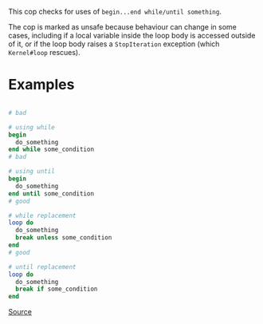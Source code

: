 
This cop checks for uses of `begin...end while/until something`.

The cop is marked as unsafe because behaviour can change in some cases, including
if a local variable inside the loop body is accessed outside of it, or if the
loop body raises a `StopIteration` exception (which `Kernel#loop` rescues).

# Examples

```ruby

# bad

# using while
begin
  do_something
end while some_condition
# bad

# using until
begin
  do_something
end until some_condition
# good

# while replacement
loop do
  do_something
  break unless some_condition
end
# good

# until replacement
loop do
  do_something
  break if some_condition
end
```

[Source](http://www.rubydoc.info/gems/rubocop/RuboCop/Cop/Lint/Loop)